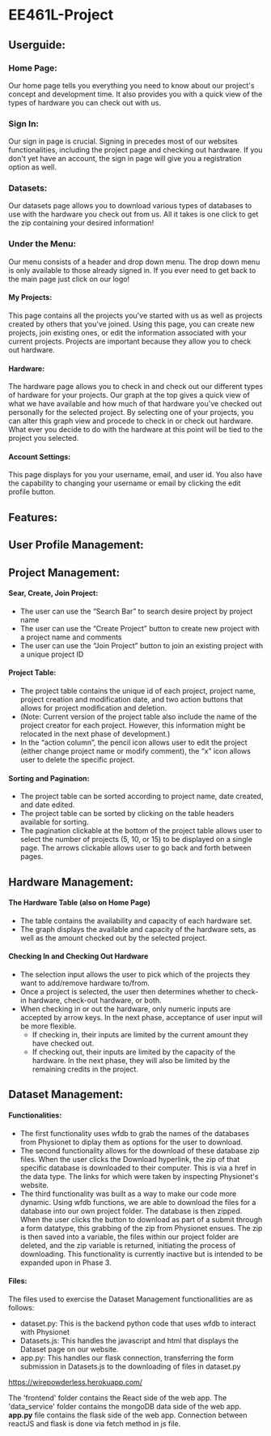# EE461L-Project

## Userguide:
### Home Page: 
Our home page tells you everything you need to know about our project's concept and development time. It also provides you with a quick view of the types of hardware you can check out with us. 
### Sign In:
Our sign in page is crucial. Signing in precedes most of our websites functionalities, including the project page and checking out hardware. If you don't yet have an account, the sign in page will give you a registration option as well.
### Datasets:
Our datasets page allows you to download various types of databases to use with the hardware you check out from us. All it takes is one click to get the zip containing your desired information!
### Under the Menu:
Our menu consists of a header and drop down menu. The drop down menu is only available to those already signed in. If you ever need to get back to the main page just click on our logo!
#### My Projects:
This page contains all the projects you've started with us as well as projects created by others that you've joined. Using this page, you can create new projects, join existing ones, or edit the information associated with your current projects. Projects are important because they allow you to check out hardware.
#### Hardware:
The hardware page allows you to check in and check out our different types of hardware for your projects. Our graph at the top gives a quick view of what we have available and how much of that hardware you've checked out personally for the selected project. By selecting one of your projects, you can alter this graph view and procede to check in or check out hardware. What ever you decide to do with the hardware at this point will be tied to the project you selected. 
#### Account Settings:
This page displays for you your username, email, and user id. You also have the capability to changing your username or email by clicking the edit profile button.

## Features:

## User Profile Management:

## Project Management:

#### Sear, Create, Join Project:
  * The user can use the “Search Bar” to search desire project by project name
  * The user can use the “Create Project” button to create new project with a project name and comments
  * The user can use the “Join Project” button to join an existing project with a unique project ID

#### Project Table:
  * The project table contains the unique id of each project, project name, project creation and modification date, and two action buttons that allows for project modification and deletion.
  * (Note: Current version of the project table also include the name of the project creator for each project. However, this information might be relocated in the next phase of development.)
  * In the “action column”, the pencil icon allows user to edit the project (either change project name or modify comment), the “x” icon allows user to delete the specific project.

#### Sorting and Pagination:
  * The project table can be sorted according to project name, date created, and date edited.
  * The project table can be sorted by clicking on the table headers available for sorting.
  * The pagination clickable at the bottom of the project table allows user to select the number of projects (5, 10, or 15) to be displayed on a single page. The arrows clickable allows user to go back and forth between pages.


## Hardware Management:
#### The Hardware Table (also on Home Page) 
  * The table contains the availability and capacity of each hardware set.
  * The graph displays the available and capacity of the hardware sets, as well as the amount checked out by the selected project.

#### Checking In and Checking Out Hardware
  * The selection input allows the user to pick which of the projects they want to add/remove hardware to/from.
  * Once a project is selected, the user then determines whether to check-in hardware, check-out hardware, or both. 
  * When checking in or out the hardware, only numeric inputs are accepted by arrow keys. In the next phase, acceptance of user input will be more flexible. 
    * If checking in, their inputs are limited by the current amount they have checked out.
    * If checking out, their inputs are limited by the capacity of the hardware. In the next phase, they will also be limited by the remaining credits in the project.

## Dataset Management:
#### Functionalities: 
  * The first functionality uses wfdb to grab the names of the databases from Physionet to diplay them as options for the user to download.
  * The second functionality allows for the download of these database zip files. When the user clicks the Download hyperlink, the zip of that specific database is downloaded to their computer. This is via a href in the <a></a> data type. The links for which were taken by inspecting Physionet's website. 
  * The third functionality was built as a way to make our code more dynamic. Using wfdb functions, we are able to download the files for a database into our own project folder. The database is then zipped. When the user clicks the button to download as part of a submit through a form datatype, this grabbing of the zip from Physionet ensues. The zip is then saved into a variable, the files within our project folder are deleted, and the zip variable is returned, initiating the process of downloading. This functionality is currently inactive but is intended to be expanded upon in Phase 3.
#### Files:
The files used to exercise the Dataset Management functionallities are as follows:
  * dataset.py: This is the backend python code that uses wfdb to interact with Physionet
  * Datasets.js: This handles the javascript and html that displays the Dataset page on our website.
  * app.py: This handles our flask connection, transferring the form submission in Datasets.js to the downloading of files in dataset.py



https://wirepowderless.herokuapp.com/

The 'frontend' folder contains the React side of the web app.
The 'data_service' folder contains the mongoDB data side of the web app.
<b>app.py</b> file contains the flask side of the web app.
Connection between reactJS and flask is done via fetch method in js file.
